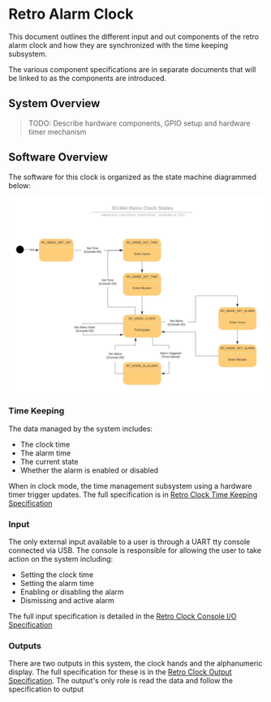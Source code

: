 # Retro Alarm Clock

This document outlines the different input and out components of the retro 
alarm clock and how they are synchronized with the time keeping subsystem.

The various component specifications are in separate documents that will
be linked to as the components are introduced.

## System Overview

> TODO: Describe hardware components, GPIO setup and hardware timer mechanism


## Software Overview

The software for this clock is organized as the state machine diagrammed below:

![Retro Clock Diagram](../../images/state_diagram.jpg)



### Time Keeping

The data managed by the system includes:

* The clock time
* The alarm time
* The current state
* Whether the alarm is enabled or disabled

When in clock mode, the time management subsystem using a hardware timer trigger updates.
The full specification is in [Retro Clock Time Keeping Specification](./time_keeping.md)


### Input

The only external input available to a user is through a UART tty console connected
via USB. The console is responsible for allowing the user to take action on the 
system including:

* Setting the clock time
* Setting the alarm time
* Enabling or disabling the alarm
* Dismissing and active alarm

The full input specification is detailed in the 
[Retro Clock Console I/O Specification](./console_io.md)


### Outputs

There are two outputs in this system, the clock hands and the alphanumeric display.
The full specification for these is in the [Retro Clock Output Specification](./clock_outputs.md).
The output's only role is read the data and follow the specification to output

